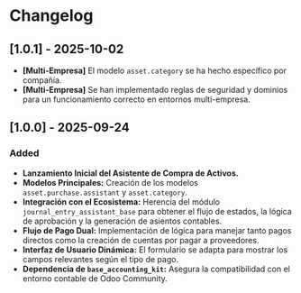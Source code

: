 # Changelog

## [1.0.1] - 2025-10-02

- **[Multi-Empresa]** El modelo `asset.category` se ha hecho específico por compañía.
- **[Multi-Empresa]** Se han implementado reglas de seguridad y dominios para un funcionamiento correcto en entornos multi-empresa.

## [1.0.0] - 2025-09-24

### Added

- **Lanzamiento Inicial del Asistente de Compra de Activos.**
- **Modelos Principales:** Creación de los modelos `asset.purchase.assistant` y `asset.category`.
- **Integración con el Ecosistema:** Herencia del módulo `journal_entry_assistant_base` para obtener el flujo de estados, la lógica de aprobación y la generación de asientos contables.
- **Flujo de Pago Dual:** Implementación de lógica para manejar tanto pagos directos como la creación de cuentas por pagar a proveedores.
- **Interfaz de Usuario Dinámica:** El formulario se adapta para mostrar los campos relevantes según el tipo de pago.
- **Dependencia de `base_accounting_kit`:** Asegura la compatibilidad con el entorno contable de Odoo Community.
